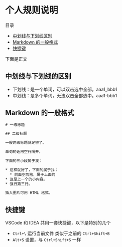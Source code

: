 # 个人规则说明

目录

* [中划线与下划线区别](中划线与下划线的区别)
* [Markdown 的一般格式](Markdown的一般格式)
* [快捷键](快捷键)

下面是正文

## 中划线与下划线的区别

* 下划线：是一个单词，可以双击选中全部。aaa1_bbb1
* 中划线：是多个单词，无法双击全部选中。aaa1-bbb1

## Markdown 的一般格式

``` txt
# 一级标题

## 二级标题

一般两级标题就足够了。

单句的话用空行隔开。

下面的三小段属于我：

* 这样就好了，下面的属于我：
  * 前面空两格，属于上面的
* 这是上一个的小内容。
* 强行第三行。

插入图片可用 HTML 格式。
```

## 快捷键

VSCode 和 IDEA 共用一套快捷键，以下是特别的几个

* `Ctrl+\` 运行当前文件 类似于之前的 `Ctrl+Shift+B`
* `Alt+S` 设置，与 `Ctrl+Shift+S` 一样